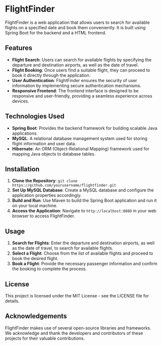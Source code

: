 # FlightFinder

FlightFinder is a web application that allows users to search for available flights on a specified date and book them conveniently. It is built using Spring Boot for the backend and a HTML frontend.

## Features
- **Flight Search**: Users can search for available flights by specifying the departure and destination airports, as well as the date of travel.
- **Flight Booking**: Once users find a suitable flight, they can proceed to book it directly through the application.
- **User Authentication**: FlightFinder ensures the security of user information by implementing secure authentication mechanisms.
- **Responsive Frontend**: The frontend interface is designed to be responsive and user-friendly, providing a seamless experience across devices.

## Technologies Used
- **Spring Boot**: Provides the backend framework for building scalable Java applications.
- **MySQL**: A relational database management system used for storing flight information and user data.
- **Hibernate**: An ORM (Object-Relational Mapping) framework used for mapping Java objects to database tables.

## Installation
1. **Clone the Repository**: `git clone https://github.com/yourusername/flightfinder.git`
2. **Set Up MySQL Database**: Create a MySQL database and configure the application properties accordingly.
3. **Build and Run**: Use Maven to build the Spring Boot application and run it on your local machine.
4. **Access the Application**: Navigate to `http://localhost:8080` in your web browser to access FlightFinder.

## Usage
1. **Search for Flights**: Enter the departure and destination airports, as well as the date of travel, to search for available flights.
2. **Select a Flight**: Choose from the list of available flights and proceed to book the desired flight.
3. **Book a Flight**: Provide the necessary passenger information and confirm the booking to complete the process.

## License
This project is licensed under the MIT License - see the LICENSE file for details.

## Acknowledgements
FlightFinder makes use of several open-source libraries and frameworks. We acknowledge and thank the developers and contributors of these projects for their valuable contributions.
